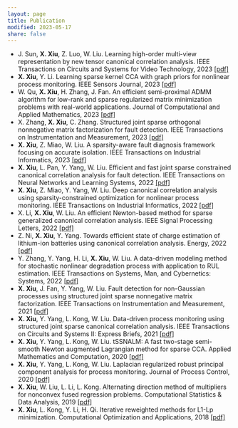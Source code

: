 ```yaml
---
layout: page
title: Publication
modified: 2023-05-17 
share: false
---
```



* J. Sun, <b>X. Xiu</b>, Z. Luo, W. Liu. Learning high-order multi-view representation by new tensor canonical correlation analysis. IEEE Transactions on Circuits and Systems for Video Technology, 2023 <a href="../journal/2023-TCSVT.pdf" class="textlink" target="_blank">[pdf]</a>
* <b>X. Xiu</b>, Y. Li. Learning sparse kernel CCA with graph priors for nonlinear process monitoring. IEEE Sensors Journal, 2023 <a href="../journal/2023-JSEN.pdf" class="textlink" target="_blank">[pdf]</a>
* W. Qu, <b>X. Xiu</b>, H. Zhang, J. Fan. An efficient semi-proximal ADMM algorithm for low-rank and sparse regularized matrix minimization problems with real-world applications. Journal of Computational and Applied Mathematics, 2023 <a href="../journal/2023-JCAM.pdf" class="textlink" target="_blank">[pdf]</a>
* X. Zhang, <b>X. Xiu</b>, C. Zhang. Structured joint sparse orthogonal nonnegative matrix factorization for fault detection. IEEE Transactions on Instrumentation and Measurement, 2023 <a href="../journal/2023-TIM.pdf" class="textlink" target="_blank">[pdf]</a>
* <b>X. Xiu</b>, Z. Miao, W. Liu. A sparsity-aware fault diagnosis framework focusing on accurate isolation. IEEE Transactions on Industrial Informatics, 2023 <a href="../journal/2023-TII.pdf" class="textlink" target="_blank">[pdf]</a>
* <b>X. Xiu</b>, L. Pan, Y. Yang, W. Liu. Efficient and fast joint sparse constrained canonical correlation analysis for fault detection. IEEE Transactions on Neural Networks and Learning Systems, 2022 <a href="../journal/2022-TNNLS.pdf" class="textlink" target="_blank">[pdf]</a>
* <b>X. Xiu</b>, Z. Miao, Y. Yang, W. Liu. Deep canonical correlation analysis using sparsity-constrained optimization for nonlinear process monitoring. IEEE Transactions on Industrial Informatics, 2022 <a href="../journal/2022-TII.pdf" class="textlink" target="_blank">[pdf]</a>
* X. Li, <b>X. Xiu</b>, W. Liu. An efficient Newton-based method for sparse generalized canonical correlation analysis. IEEE Signal Processing Letters, 2022 <a href="../journal/2022-SPL.pdf" class="textlink" target="_blank">[pdf]</a>
* Z. Ni, <b>X. Xiu</b>, Y. Yang. Towards efficient state of charge estimation of lithium-ion batteries using canonical correlation analysis. Energy, 2022 <a href="../journal/2022-Energy.pdf" class="textlink" target="_blank">[pdf]</a>
* Y. Zhang, Y. Yang, H. Li, <b>X. Xiu</b>, W. Liu. A data-driven modeling method for stochastic nonlinear degradation process with application to RUL estimation. IEEE Transactions on Systems, Man, and Cybernetics: Systems, 2022 <a href="../journal/2022-TSMC.pdf" class="textlink" target="_blank">[pdf]</a>
* <b>X. Xiu</b>, J. Fan, Y. Yang, W. Liu. Fault detection for non-Gaussian processes using structured joint sparse nonnegative matrix factorization. IEEE Transactions on Instrumentation and Measurement, 2021 <a href="../journal/2021-TIM.pdf" class="textlink" target="_blank">[pdf]</a>
* <b>X. Xiu</b>, Y. Yang, L. Kong, W. Liu. Data-driven process monitoring using structured joint sparse canonical correlation analysis. IEEE Transactions on Circuits and Systems II: Express Briefs, 2021 <a href="../journal/2021-TCSII.pdf" class="textlink" target="_blank">[pdf]</a>
* <b>X. Xiu</b>, Y. Yang, L. Kong, W. Liu. tSSNALM: A fast two-stage semi-smooth Newton augmented Lagrangian method for sparse CCA. Applied Mathematics and Computation, 2020 <a href="../journal/2020-AMC.pdf" class="textlink" target="_blank">[pdf]</a>
* <b>X. Xiu</b>, Y. Yang, L. Kong, W. Liu. Laplacian regularized robust principal component analysis for process monitoring. Journal of Process Control, 2020 <a href="../journal/2020-JPC.pdf" class="textlink" target="_blank">[pdf]</a>
* <b>X. Xiu</b>, W. Liu, L. Li, L. Kong. Alternating direction method of multipliers for nonconvex fused regression problems. Computational Statistics & Data Analysis, 2019 <a href="../journal/2019-CSDA.pdf" class="textlink" target="_blank">[pdf]</a>
* <b>X. Xiu</b>, L. Kong, Y. Li, H. Qi. Iterative reweighted methods for L1-Lp minimization. Computational Optimization and Applications, 2018 <a href="../journal/2018-COAP.pdf" class="textlink" target="_blank">[pdf]</a>
